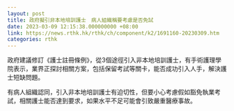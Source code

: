 ```yaml
---
layout: post
title: 政府擬引非本地培訓護士　病人組織稱要考慮是否免試
date: 2023-03-09 12:15:38.000000000 +08:00
link: https://news.rthk.hk/rthk/ch/component/k2/1691160-20230309.htm
categories: rthk
---
```


政府建議修訂《護士註冊條例》，從3個途徑引入非本地培訓護士，有手術護理學院表示，業界正探討相關方案，包括保留考試等關卡，能否成功引入人手，解決護士短缺問題。

有病人組織認同，引入非本地培訓護士有迫切性，但要小心考慮假如豁免執業考試，相關護士能否達到要求，如果水平不足可能會引致嚴重醫療事故。
